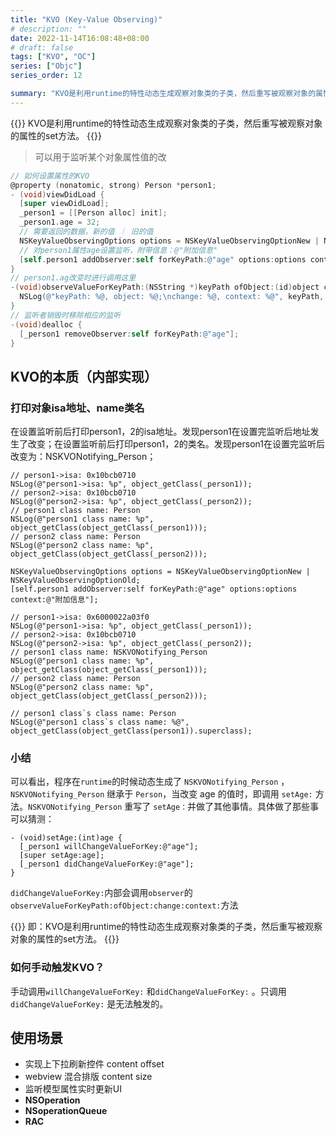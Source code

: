 ```yaml
---
title: "KVO (Key-Value Observing)"
# description: ""
date: 2022-11-14T16:08:48+08:00
# draft: false
tags: ["KVO", "OC"]
series: ["Objc"]
series_order: 12

summary: "KVO是利用runtime的特性动态生成观察对象类的子类，然后重写被观察对象的属性的set方法。"
---
```


{{<alert>}}
KVO是利用runtime的特性动态生成观察对象类的子类，然后重写被观察对象的属性的set方法。
{{</alert>}}

> 可以用于监听某个对象属性值的改


```objectivec
// 如何设置属性的KVO
@property (nonatomic, strong) Person *person1;
- (void)viewDidLoad {
  [super viewDidLoad];
  _person1 = [[Person alloc] init];
  _person1.age = 32;
  // 需要返回的数据，新的值 ｜ 旧的值
  NSKeyValueObservingOptions options = NSKeyValueObservingOptionNew | NSKeyValueObservingOptionOld;
  // 对person1属性age设置监听，附带信息：@"附加信息"
  [self.person1 addObserver:self forKeyPath:@"age" options:options context:@"附加信息"];
}
// person1.ag改变时进行调用这里
-(void)observeValueForKeyPath:(NSString *)keyPath ofObject:(id)object change:(NSDictionary<NSKeyValueChangeKey,id> *)change context:(void *)context {
  NSLog(@"keyPath: %@, object: %@;\nchange: %@, context: %@", keyPath, object, change, context);
}
// 监听者销毁时移除相应的监听
-(void)dealloc {
  [_person1 removeObserver:self forKeyPath:@"age"];
}
```

## KVO的本质（内部实现）

### 打印对象isa地址、name类名

在设置监听前后打印person1，2的isa地址。发现person1在设置完监听后地址发生了改变；在设置监听前后打印person1，2的类名。发现person1在设置完监听后改变为：NSKVONotifying_Person；

```objc
// person1->isa: 0x10bcb0710
NSLog(@"person1->isa: %p", object_getClass(_person1));
// person2->isa: 0x10bcb0710
NSLog(@"person2->isa: %p", object_getClass(_person2));
// person1 class name: Person
NSLog(@"person1 class name: %p", object_getClass(object_getClass(_person1)));
// person2 class name: Person
NSLog(@"person2 class name: %p", object_getClass(object_getClass(_person2)));

NSKeyValueObservingOptions options = NSKeyValueObservingOptionNew | NSKeyValueObservingOptionOld;
[self.person1 addObserver:self forKeyPath:@"age" options:options context:@"附加信息"];

// person1->isa: 0x6000022a03f0
NSLog(@"person1->isa: %p", object_getClass(_person1));
// person2->isa: 0x10bcb0710
NSLog(@"person2->isa: %p", object_getClass(_person2));
// person1 class name: NSKVONotifying_Person
NSLog(@"person1 class name: %p", object_getClass(object_getClass(_person1)));
// person2 class name: Person
NSLog(@"person2 class name: %p", object_getClass(object_getClass(_person2)));

// person1 class`s class name: Person
NSLog(@"person1 class`s class name: %@", object_getClass(object_getClass(person1)).superclass);
```

### 小结

可以看出，程序在`runtime`的时候动态生成了 `NSKVONotifying_Person` ，`NSKVONotifying_Person` 继承于 `Person`，当改变 age 的值时，即调用 `setAge:` 方法。`NSKVONotifying_Person` 重写了 `setAge：`并做了其他事情。具体做了那些事可以猜测：

```objc
- (void)setAge:(int)age {
  [_person1 willChangeValueForKey:@"age"];
  [super setAge:age];
  [_person1 didChangeValueForKey:@"age"];
}
```

`didChangeValueForKey:`内部会调用`observer`的`observeValueForKeyPath:ofObject:change:context:`方法

{{<alert>}}
即：KVO是利用runtime的特性动态生成观察对象类的子类，然后重写被观察对象的属性的set方法。
{{</alert>}}

### 如何手动触发KVO？

手动调用`willChangeValueForKey:` 和`didChangeValueForKey:` 。只调用`didChangeValueForKey:` 是无法触发的。

## 使用场景

- 实现上下拉刷新控件 content offset
- webview 混合排版 content size
- 监听模型属性实时更新UI
- **NSOperation**
- **NSoperationQueue**
- **RAC**